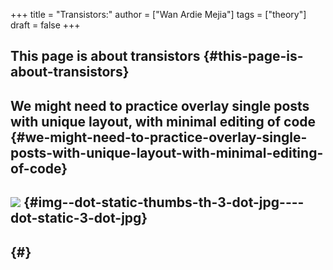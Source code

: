 +++
title = "Transistors:"
author = ["Wan Ardie Mejia"]
tags = ["theory"]
draft = false
+++

## This page is about transistors {#this-page-is-about-transistors}


## We might need to practice overlay single posts with unique layout, with minimal editing of code {#we-might-need-to-practice-overlay-single-posts-with-unique-layout-with-minimal-editing-of-code}


## [![](/thumbs/th_3.jpg)](/3.jpg) {#img--dot-static-thumbs-th-3-dot-jpg----dot-static-3-dot-jpg}


##  {#}
